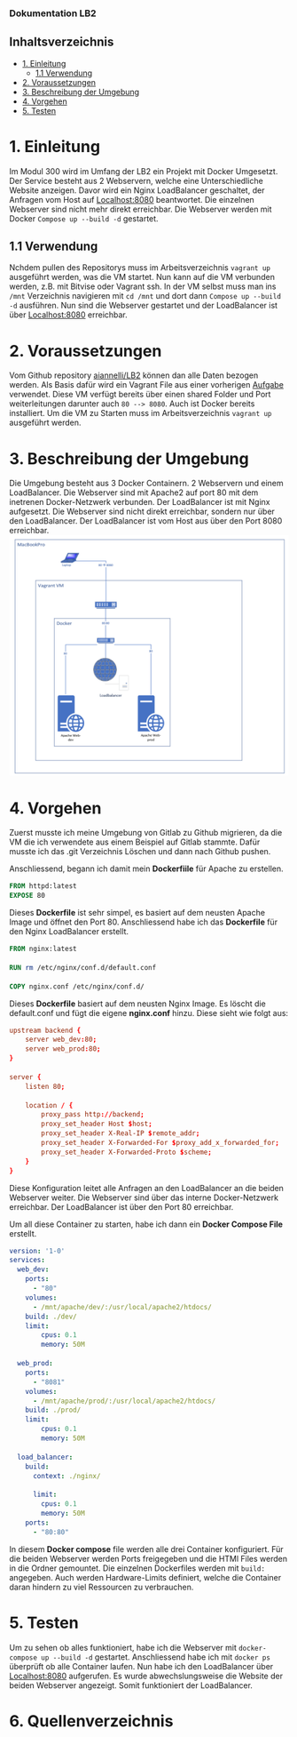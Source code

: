 ### Dokumentation LB2
## Inhaltsverzeichnis
- [1. Einleitung](#1-einleitung)
  - [1.1 Verwendung](#11-verwendung)
- [2. Voraussetzungen](#2-voraussetzungen)
- [3. Beschreibung der Umgebung](#3-beschreibung-der-umgebung)
- [4. Vorgehen](#4-vorgehen)
- [5. Testen](#5-testen)

# 1. Einleitung

Im Modul 300 wird im Umfang der LB2 ein Projekt mit Docker Umgesetzt. Der Service besteht aus 2 Webservern, welche eine Unterschiedliche Website anzeigen. Davor wird ein Nginx LoadBalancer geschaltet, der Anfragen vom Host auf [Localhost:8080](localhost:8080) beantwortet. Die einzelnen Webserver sind nicht mehr direkt erreichbar. Die Webserver werden mit Docker ```Compose up --build -d``` gestartet.

## 1.1 Verwendung

Nchdem pullen des Repositorys muss im Arbeitsverzeichnis ```vagrant up``` ausgeführt werden, was die VM startet. Nun kann auf die VM verbunden werden, z.B. mit Bitvise oder Vagrant ssh. In der VM selbst muss man ins ```/mnt``` Verzeichnis navigieren mit ```cd /mnt``` und dort dann ```Compose up --build -d``` ausführen. Nun sind die Webserver gestartet und der LoadBalancer ist über [Localhost:8080](localhost:8080) erreichbar.

# 2. Voraussetzungen

Vom Github repository [aiannelli/LB2](https://github.com/aiannelli-tbz/LB2) können dan alle Daten bezogen werden.
Als Basis dafür wird ein Vagrant File aus einer vorherigen [Aufgabe](https://gitlab.com/mbe99/docker-work) verwendet. Diese VM verfügt bereits über einen shared Folder und Port weiterleitungen darunter auch ```80 --> 8080```. Auch ist Docker bereits installiert. Um die VM zu Starten muss im Arbeitsverzeichnis ```vagrant up``` ausgeführt werden.

# 3. Beschreibung der Umgebung

Die Umgebung besteht aus 3 Docker Containern. 2 Webservern und einem LoadBalancer. Die Webserver sind mit Apache2 auf port 80 mit dem inetrenen Docker-Netzwerk verbunden. Der LoadBalancer ist mit Nginx aufgesetzt. Die Webserver sind nicht direkt erreichbar, sondern nur über den LoadBalancer. Der LoadBalancer ist vom Host aus über den Port 8080 erreichbar.
![Netzplan der Umgebung](images/LB2_M300.PNG)

# 4. Vorgehen 

Zuerst musste ich meine Umgebung von Gitlab zu Github migrieren, da die VM die ich verwendete aus einem Beispiel auf Gitlab stammte. Dafür musste ich das .git Verzeichnis Löschen und dann nach Github pushen.

Anschliessend, begann ich damit mein **Dockerfiile** für Apache zu erstellen. 
```Dockerfile	
FROM httpd:latest
EXPOSE 80
```
Dieses **Dockerfile** ist sehr simpel, es basiert auf dem neusten Apache Image und öffnet den Port 80. Anschliessend habe ich das **Dockerfile** für den Nginx LoadBalancer erstellt.
```Dockerfile
FROM nginx:latest

RUN rm /etc/nginx/conf.d/default.conf

COPY nginx.conf /etc/nginx/conf.d/
```
Dieses **Dockerfile** basiert auf dem neusten Nginx Image. Es löscht die default.conf und fügt die eigene **nginx.conf** hinzu. Diese sieht wie folgt aus:
```nginx.conf
upstream backend {
    server web_dev:80;
    server web_prod:80;
}

server {
    listen 80;

    location / {
        proxy_pass http://backend;
        proxy_set_header Host $host;
        proxy_set_header X-Real-IP $remote_addr;
        proxy_set_header X-Forwarded-For $proxy_add_x_forwarded_for;
        proxy_set_header X-Forwarded-Proto $scheme;
    }
}
```
Diese Konfiguration leitet alle Anfragen an den LoadBalancer an die beiden Webserver weiter. Die Webserver sind über das interne Docker-Netzwerk erreichbar. Der LoadBalancer ist über den Port 80 erreichbar.

Um all diese Container zu starten, habe ich dann ein **Docker Compose File** erstellt.
```docker-compose.yml
version: '1-0'
services:
  web_dev:
    ports:
      - "80" 
    volumes:
      - /mnt/apache/dev/:/usr/local/apache2/htdocs/
    build: ./dev/
    limit:
        cpus: 0.1
        memory: 50M

  web_prod:
    ports:
      - "8081"  
    volumes:
      - /mnt/apache/prod/:/usr/local/apache2/htdocs/
    build: ./prod/
    limit:
        cpus: 0.1
        memory: 50M

  load_balancer:
    build:
      context: ./nginx/
      
      limit:
        cpus: 0.1
        memory: 50M
    ports:
      - "80:80"  
```
In diesem **Docker compose** file werden alle drei Container konfiguriert.
Für die beiden Webserver werden Ports freigegeben und die HTMl Files werden in die Ordner gemountet. Die einzelnen Dockerfiles werden mit ```build: ``` angegeben. Auch werden Hardware-Limits definiert, welche die Container daran hindern zu viel Ressourcen zu verbrauchen.

# 5. Testen
Um zu sehen ob alles funktioniert, habe ich die Webserver mit ```docker-compose up --build -d``` gestartet. Anschliessend habe ich mit ```docker ps``` überprüft ob alle Container laufen. Nun habe ich den LoadBalancer über [Localhost:8080](localhost:8080) aufgerufen. Es wurde abwechslungsweise die Website der beiden Webserver angezeigt. Somit funktioniert der LoadBalancer.

# 6. Quellenverzeichnis